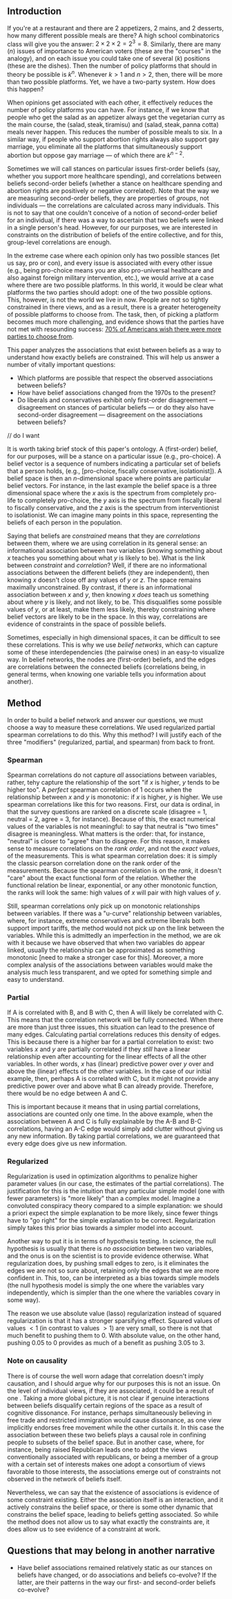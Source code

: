 ## Introduction
If you're at a restaurant and there are $2$ appetizers, $2$ mains, and $2$ desserts, how many different possible meals are there? A high school combinatorics class will give you the answer: $2 \times 2 \times 2 = 2^3 = 8$. Similarly, there are many ($n$) issues of importance to American voters (these are the "courses" in the analogy), and on each issue you could take one of several ($k$) positions (these are the dishes). Then the number of policy platforms that should in theory be possible is $k^n$. Whenever $k > 1$ and $n > 2$, then, there will be more than two possible platforms. Yet, we have a two-party system. How does this happen?

When opinions get associated with each other, it effectively reduces the number of policy platforms you can have. For instance, if we know that people who get the salad as an appetizer always get the vegetarian curry as the main course, the $(\text{salad}, \text{steak}, \text{tiramisu})$ and $(\text{salad}, \text{steak}, \text{panna cotta})$ meals never happen. This reduces the number of possible meals to six. In a similar way, if people who support abortion rights always also support gay marriage, you eliminate all the platforms that simultaneously support abortion but oppose gay marriage — of which there are $k^{n - 2}$. 

Sometimes we will call stances on particular issues first-order beliefs (say, whether you support more healthcare spending), and correlations between beliefs second-order beliefs  (whether a stance on healthcare spending and abortion rights are positively or negative correlated). Note that the way we are measuring second-order beliefs, they are properties of *groups*, not individuals — the correlations are calculated across many individuals. This is not to say that one couldn't conceive of a notion of second-order belief for an individual, if there was a way to ascertain that two beliefs were linked in a single person's head. However, for our purposes, we are interested in constraints on the distribution of beliefs of the entire collective, and for this, group-level correlations are enough.

In the extreme case where each opinion only has two possible stances (let us say, pro or con), and every issue is associated with every other issue (e.g., being pro-choice means you are also pro-universal healthcare and also against foreign military intervention, etc.), we would arrive at a case where there are two possible platforms. In this world, it would be clear what platforms the two parties should adopt: one of the two possible options. This, however, is not the world we live in now. People are not so tightly constrained in there views, and as a result, there is a greater heterogeneity of possible platforms to choose from. The task, then, of picking a platform becomes much more challenging, and evidence shows that the parties have not met with resounding success: [70% of Americans wish there were more parties to choose from](https://www.pewresearch.org/politics/2022/08/09/as-partisan-hostility-grows-signs-of-frustration-with-the-two-party-system/). 

This paper analyzes the associations that exist between beliefs as a way to understand how exactly beliefs are constrained. This will help us answer a number of vitally important questions:
- Which platforms are possible that respect the observed associations between beliefs?
- How have belief associations changed from the 1970s to the present?
- Do liberals and conservatives exhibit only first-order disagreement — disagreement on stances of particular beliefs — or do they also have second-order disagreement — disagreement on the associations between beliefs?

// do I want 

It is worth taking brief stock of this paper's ontology. A (first-order) belief, for our purposes, will be a stance on a particular issue (e.g., $\text{pro-choice}$). A belief vector is a sequence of numbers indicating a particular set of beliefs that a person holds, (e.g., $[\text{pro-choice}, \text{fiscally conservative}, \text{isolationist}]$). A belief space is then an $n$-dimensional space where points are particular belief vectors. For instance, in the last example the belief space is a three dimensional space where the $x$ axis is the spectrum from completely pro-life to completely pro-choice, the $y$ axis is the spectrum from fiscally liberal to fiscally conservative, and the $z$ axis is the spectrum from interventionist to isolationist. We can imagine many points in this space, representing the beliefs of each person in the population.

Saying that beliefs are *constrained* means that they are *correlations* between them, where we are using correlation in its general sense: an informational association between two variables (knowing something about $x$ teaches you something about what $y$ is likely to be). What is the link between *constraint* and *correlation*? Well, if there are no informational associations between the different beliefs (they are independent), then knowing $x$ doesn't close off any values of $y$ or $z$. The space remains maximally unconstrained. By contrast, if there is an informational association between $x$ and $y$, then knowing $x$ *does* teach us something about where $y$ is likely, and not likely, to be. This disqualifies some possible values of $y$, or at least, make them less likely, thereby constraining where belief vectors are likely to be in the space. In this way, correlations are evidence of constraints in the space of possible beliefs.

Sometimes, especially in high dimensional spaces, it can be difficult to see these correlations. This is why we use *belief networks*, which can capture some of these interdependencies (the pairwise ones) in an easy-to visualize way. In belief networks, the nodes are (first-order) beliefs, and the edges are correlations between the connected beliefs (correlations being, in general terms, when knowing one variable tells you information about another). 
## Method
In order to build a belief network and answer our questions, we must choose a way to measure these correlations. We used regularized partial spearman correlations to do this. Why this method? I will justify each of the three "modifiers" (regularized, partial, and spearman) from back to front. 
### Spearman
Spearman correlations do not capture *all* associations between variables, rather, tehy capture the relationship of the sort "if $x$ is higher, $y$ tends to be higher too". A *perfect* spearman correlation of 1 occurs when the relationship between $x$ and $y$ is monotonic: if $x$ is higher, $y$ is higher. We use spearman correlations like this for two reasons. First, our data is ordinal, in that the survey questions are ranked on a discrete scale (disagree = 1, neutral = 2, agree = 3, for instance). Because of this, the exact numerical values of the variables is not meaningful: to say that neutral is "two times" disagree is meaningless. What matters is the order: that, for instance, "neutral" is closer to "agree" than to disagree. For this reason, it makes sense to measure correlations on the *rank order*, and not the *exact values*, of the measurements. This is what spearman correlation does: it is simply the classic pearson correlation done on the rank order of the measurements. Because the spearman correlation is on the *rank*, it doesn't "care" about the exact functional form of the relation. Whether the functional relation be linear, exponential, or any other monotonic function, the ranks will look the same: high values of $x$ will pair with high values of $y$. 

Still, spearman correlations only pick up on monotonic relationships between variables. If there was a "u-curve" relationship between variables, where, for instance, extreme conservatives and extreme liberals both support import tariffs, the method would not pick up on the link between the variables. While this is admittedly an imperfection in the method, we are ok with it because we have observed that when two variables do appear linked, usually the relationship can be approximated as something monotonic [need to make a stronger case for this]. Moreover, a more complex analysis of the associations between variables would make the analysis much less transparent, and we opted for something simple and easy to understand. 

### Partial
If A is correlated with B, and B with C, then A will likely be correlated with C. This means that the correlation network will be fully connected. When there are more than just three issues, this situation can lead to the presence of many edges. Calculating partial correlations reduces this density of edges. This is because there is a higher bar for a partial correlation to exist: two variables $x$ and $y$ are partially correlated if they *still* have a linear relationship even after accounting for the linear effects of all the other variables. In other words, $x$ has (linear) predictive power over $y$ over and above the (linear) effects of the other variables. In the case of our initial example, then, perhaps A is correlated with C, but it might not provide any predictive power over and above what B can already provide. Therefore, there would be no edge between A and C.  

This is important because it means that in using partial correlations, associations are counted only one time. In the above example, when the association between A and C is fully explainable by the A-B and B-C correlations, having an A-C edge would simply add clutter without giving us any new information. By taking partial correlations, we are guaranteed that every edge does give us new information.

### Regularized
Regularization is used in optimization algorithms to penalize higher parameter values (in our case, the estimates of the partial correlations). The justification for this is the intuition that any particular simple model (one with fewer parameters) is "more likely" than a complex model. Imagine a convoluted conspiracy theory compared to a simple explanation: we should a priori expect the simple explanation to be more likely, since fewer things have to "go right" for the simple explanation to be correct. Regularization simply takes this prior bias towards a simpler model into account. 

Another way to put it is in terms of hypothesis testing. In science, the null hypothesis is usually that there is *no association* between two variables, and the onus is on the scientist is to provide evidence otherwise. What regularization does, by pushing small edges to zero, is it eliminates the edges we are not so sure about, retaining only the edges that we are more confident in. This, too, can be interpreted as a bias towards simple models (the null hypothesis model is simply the one where the variables vary independently, which is simpler than the one where the variables covary in some way). 

The reason we use absolute value (lasso) regularization instead of squared regularization is that it has a stronger sparsifying effect. Squared values of values $<1$  (in contrast to values $>1$) are very small, so there is not that much benefit to pushing them to 0. With absolute value, on the other hand, pushing $0.05$ to $0$ provides as much of a benefit as pushing $3.05$ to $3$. 
### Note on causality
There is of course the well worn adage that correlation doesn't imply causation, and I should argue why for our purposes this is not an issue. On the level of individual views, if they are associated, it could be a result of one . Taking a more global picture, it is not clear if genuine interactions between beliefs disqualify certain regions of the space as a result of cognitive dissonance. For instance, perhaps simultaneously believing in free trade and restricted immigration would cause dissonance, as one view implicitly endorses free movement while the other curtails it. In this case the association between these two beliefs plays a causal role in confining people to subsets of the belief space. But in another case, where, for instance, being raised Republican leads one to adopt the views conventionally associated with republicans, or being a member of a group with a certain set of interests makes one adopt a consortium of views favorable to those interests, the associations emerge out of constraints not observed in the network of beliefs itself. 

Nevertheless, we can say that the existence of associations is evidence of some constraint existing. Either the association itself is an interaction, and it actively constrains the belief space, or there is some other dynamic that constrains the belief space, leading to beliefs getting associated. So while the method does not allow us to say what exactly the constraints are, it does allow us to see evidence of a constraint at work. 


## Questions that may belong in another narrative
- Have belief associations remained relatively static as our stances on beliefs have changed, or do associations and beliefs co-evolve? If the latter, are their patterns in the way our first- and second-order beliefs co-evolve? 


